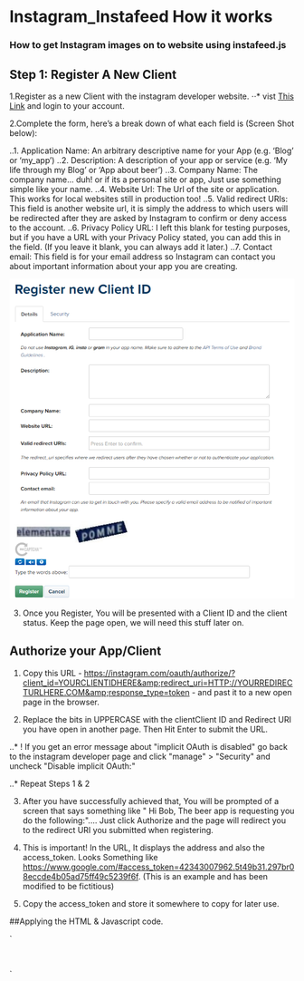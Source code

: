 # Instagram_Instafeed How it works

### How to get Instagram images on to website using instafeed.js

## Step 1: Register A New Client

1.Register as a new Client with the instagram developer website.
⋅⋅* vist [This Link](https://www.instagram.com/developer/) and login to your account.

2.Complete the form, here’s a break down of what each field is (Screen Shot below):

..1. Application Name: An arbitrary descriptive name for your App (e.g. ‘Blog’ or ‘my_app’)
..2. Description: A description of your app or service (e.g. ‘My life through my Blog’ or ‘App about beer’)
..3. Company Name: The company name... duh! or if its a personal site or app, Just use something simple like your name.
..4. Website Url: The Url of the site or application. This works for local websites still in production too!
..5. Valid redirect URIs: This field is another website url, it is simply the address to which users will be redirected after they are asked by Instagram to confirm or deny access to the account.
..6. Privacy Policy URL: I left this blank for testing purposes, but if you have a URL with your Privacy Policy stated, you can add this in the field. (If you leave it blank, you can always add it later.)
..7. Contact email: This field is for your email address so Instagram can contact you about important information about your app you are creating. 

![alt screenshot](/Screenshots/Capture.PNG)

3. Once you Register, You will be presented with a Client ID and the client status. Keep the page open, we will need this stuff later on. 

## Authorize your App/Client

1. Copy this URL - https://instagram.com/oauth/authorize/?client_id=YOURCLIENTIDHERE&amp;redirect_uri=HTTP://YOURREDIRECTURLHERE.COM&amp;response_type=token - and past it to a new open page in the browser. 

2. Replace the bits in UPPERCASE with the clientClient ID and Redirect URI you have open in another page. Then Hit Enter to submit the URL.

..* ! If you get an error message about "implicit OAuth is disabled" go back to the instagram developer page and click "manage" > "Security" and uncheck "Disable implicit OAuth:"

..* Repeat Steps 1 & 2

3. After you have successfully achieved that, You will be prompted of a screen that says something like " Hi Bob, The beer app is requesting you do the following:".... Just click Authorize and the page will redirect you to the redirect URI you submitted when registering. 

4. This is important! In the URL, It displays the address and also the access_token. Looks Something like https://www.google.com/#access_token=42343007962.5t49b31.297br08eccde4b05ad75ff49c5239f6f. (This is an example and has been modified to be fictitious)

5. Copy the access_token and store it somewhere to copy for later use. 

##Applying the HTML & Javascript code.

`<div id="instafeed">&nbsp;</div>

<p><script type="text/javascript" src="/themes/donnie/js/instafeed.min.js"></script><script>
var feed = new Instafeed({
  get: 'user',
  userId: '20658065',
  accessToken: '20658065.f61fb3b.9d9df46a18674371874cbf544d3f9f21',
  resolution: 'low_resolution',
});
feed.run();
console.log( "feed" + feed);

</script></p>`


